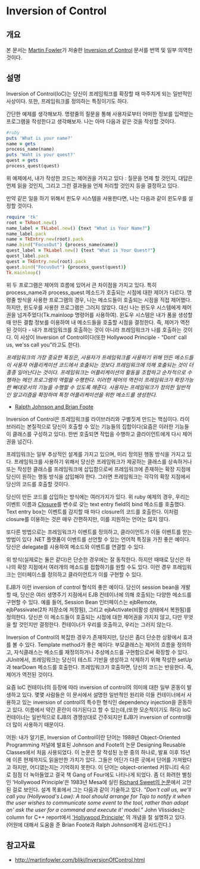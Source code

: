 # Inversion of Control

## 개요

본 문서는 [Martin Fowler](https://martinfowler.com/)가 저술한 [Inversion of Control](https://martinfowler.com/bliki/InversionOfControl.html) 문서를 번역 및 일부 의역한 것이다.

## 설명

Inversion of Control(IoC)는 당신이 프레임워크를 확장할 때 마주치게 되는 일반적인 사상이다. 또한, 프레임워크를 정의하는 특징이기도 하다.

간단한 예제를 생각해보자. 명령줄의 질문을 통해 사용자로부터 어떠한 정보를 입력받는 프로그램을 작성한다고 생각해보자. 나는 아마 다음과 같은 것을 작성할 것이다.

```ruby
#ruby
puts 'What is your name?'
name = gets
process_name(name)
puts 'Waht is your quest?'
quest = gets
process_quest(quest)
```

위 예제에서, 내가 작성한 코드는 제어권을 가지고 있다 : 질문을 언제 할 것인지, 대답은 언제 읽을 것인지, 그리고 그런 결과들을 언제 처리할 것인지 등을 결정하고 있다.

만약 같은 일을 하기 위해서 윈도우 시스템을 사용한다면, 나는 다음과 같이 윈도우를 설정할 것이다.

```ruby
require 'tk'
root = TkRoot.new()
name_label = TkLabel.new() {text "What is Your Name?"}
name_label.pack
name = TkEntry.new(root).pack
name.bind("FocusOut") {process_name(name)}
quest_label = TkLabel.new() {text "What is Your Quest?"}
quest_label.pack
quest = TkEntry.new(root).pack
quest.bind("FocusOut") {process_quest(quest)}
Tk.mainloop()
```
위 두 프로그램은 제어의 흐름에 있어서 큰 차이점을 가지고 있다. 특히 process_name과 process_quest 메소드가 호출되는 시점에 대한 제어가 다르다. 명령줄 방식을 사용한 프로그램의 경우, 나는 메소드들이 호출되는 시점을 직접 제어했다. 하지만, 윈도우를 사용한 프로그램은 그러지 않았다. 대신 나는 윈도우 시스템에게 제어권을 넘겨주었다(Tk.mainloop 명령어를 사용하여). 윈도우 시스템은 내가 폼을 생성할 때 만든 결합 정보를 이용하여 내 메소드들을 호출할 시점을 결정한다. 즉, 제어가 역전된 것이다 - 내가 프레임워크를 호출하는 것이 아니라 프레임워크가 나를 호출하는 것이다. 이 사상이 Inversion of Control이다(또한 Hollywood Principle - “Dont' call us, we'ss call you”라고도 한다).

*프레임워크의 가장 중요한 특징은, 사용자가 프레임워크를 사용하기 위해 만든 메소드들이 사용자 어플리케이션 코드에서 호출되는 것보다 프레임워크에 의해 호출되는 것이 더 종종 일어난다는 것이다. 프레임워크는 어플리케이션의 활동을 조합하고 순차적으로 수행하는 메인 프로그램의 역할을 수행한다. 이러한 제어의 역전이 프레임워크가 확장가능한 뼈대로서의 기능을 수행할 수 있도록 해준다. 사용자는 프레임워크가 정의한 일반적인 알고리즘을 확장하여 특정 어플리케이션을 위한 메소드를 생성한다.*

- [Ralpth Johnson and Brian Foote](http://www.laputan.org/drc/drc.html)

Inversion of Control은 프레임워크를 라이브러리와 구별짓게 만드는 핵심이다. 라이브러리는 본질적으로 당신이 호출할 수 있는 기능들의 집합이다(요즘은 이러한 기능들이 클래스를 구성하고 있다). 한번 호출되면 작업을 수행하고 클라이언트에게 다시 제어권을 넘긴다.

프레임워크는 일부 추상적인 설계를 가지고 있으며, 미리 정의된 행동 방식을 가지고 있다. 프레임워크를 사용하기 위해서 당신은 프레임워크가 제공하는 클래스를 상속하거나 또는 작성한 클래스를 프레임워크에 삽입함으로써 프레임워크에 존재하는 확장 지점에 당신이 원하는 행동 방식을 삽입해야 한다. 그러면 프레임워크는 각각의 확장 지점에서 당신의 코드를 호출할 것이다.

당신이 만든 코드를 삽입하는 방식에는 여러가지가 있다. 위 ruby 예제의 경우, 우리는 이벤트 이름과 [Closure](https://martinfowler.com/bliki/Lambda.html)를 변수로 갖는 text entry field의 bind 메소드를 호출했다. Text entry box는 이벤트를 감지할 때 마다 closure의 코드를 호출한다. 이처럼 closure를 이용하는 것은 매우 간편하지만, 이를 지원하는 언어는 많지 않다.

또다른 방법으로는 프레임워크가 이벤트를 정의하고, 클라이언트가 이들 이벤트를 받는 방법이 있다 .NET 플랫폼이 이벤트를 선언할 수 있는 언어적 특징을 가진 좋은 예이다. 당신은 delegate를 사용하여 메소드와 이벤트를 연결할 수 있다.

위 방식(실제로는 둘은 같다)은 단순한 경우에는 잘 동작한다. 하지만 때때로 당신은 하나의 확장 지점에서 여러개의 메소드를 접합하기를 원할 수도 있다. 이런 경우 프레임워크는 인터페이스를 정의하고 클라이언트가 이를 구현할 수 있다.

EJB가 이런 inversion of control 형식의 좋은 예이다. 당신이 session bean을 개발할 때, 당신은 여러 생명주기 지점에서 EJB 컨테이너에 의해 호출되는 다양한 메소드를 구현할 수 있다. 예를 들어, Session Bean 인터페이스는 ejbRemote, ejbPassivate(2차 저장소에 저장됨), 그리고 ejbActivate(비활성 상태에서 복원됨)를 정의한다. 당신은 이 메소드들이 호출되는 시점에 대한 제어권을 가지지 않고, 다만 무엇을 할 것인지만 결정한다. 컨테이너가 우리를 호출하고, 우리는 그러지 않는다.

Inversion of Control의 복잡한 경우가 존재하지만, 당신은 좀더 단순한 상황에서 효과를 볼 수 있다. Template method가 좋은 예이다: 부모클래스는 제어의 흐름을 정의하고, 자식클래스는 메소드를 재정의하거나 추상메소드를 구현함으로써 확장할 수 있다. JUnit에서, 프레임워크는 당신이 테스트 기반을 생성하고 삭제하기 위해 작성한 setUp과 tearDown 메소드를 호출한다. 프레임워크가 호출하면, 당신의 코드는 반응한다. 즉, 제어가 역전된 것이다.

요즘 IoC 컨테이너의 등장에 따라 inversion of control의 의미에 대한 일부 혼동이 발생하고 있다. 몇몇 사람들은 이 문서에서 설명한 일반적인 원리와 이들 컨테이너에서 사용하고 있는 inversion of control의 특수한 형식인 dependency injection을 혼동하고 있다. 이름에서 약간 혼란이 야기된다고 할 수 있는데,(또한 모순적이기도 하다) IoC 컨테이너는 일반적으로 EJB의 경쟁상대로 간주되지만 EJB가 inversion of control을 더 많이 사용하기 때문이다.

어원: 내가 알기론, Inversion of Control이란 단어는 1988년 Object-Oriented Programming 저널에 발표된 Johnson and Foote의 논문 Designing Reusable Classes에서 처음 사용되었다. 이 논문은 잘 작성된 눈문 중의 하나로, 발표 이후 15년에 이른 현재까지도 읽을만한 가치가 있다. 그들은 어딘가 다른 곳에서 단어를 가져왔다고 하지만, 어디였는지는 기억하지 못한다. 이 단어는 object-oriented 커뮤니티 속으로 점점 더 녹아들었고 결국 책 Gang of Four에도 나타나게 되었다. 좀 더 화려한 별칭인 'Hollywood Principle'은 1983년 Mesa에 실린 [Richard Sweet의 논문](https://www.digibarn.com/friends/curbow/star/XDEPaper.pdf)에서 고안된 걸로 보인다. 설계 목표에서 그는 다음과 같이 기술하고 있다. *“Don't call us, we'll call you (Hollywood's Law): A tool should arrange for Tajo to notify it when the user wishes to communicate some event to the tool, rather than adopt an' ask the user for a command and execute it' model.”* John Vlissides는 column for C++ report에서 ['Hollywood Principle'](https://www.dre.vanderbilt.edu/~schmidt/hollywood-principle.txt) 의 개념을 잘 설명하고 있다. (어원에 대해서 도움을 준 Brian Foote과 Ralph Johnson에게 감사드린다.)

## 참고자료
  - http://martinfowler.com/bliki/InversionOfControl.html